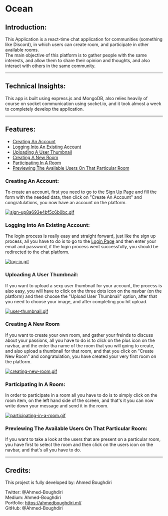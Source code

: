# Ocean 

## Introduction:
This Application is a react-time chat application for communities (something like Discord), in which users can create room, and participate in other available rooms.  
The main objective of this platform is to gather people with the same interests, and allow them to share their opinion and thoughts, and also interact with others in the same community.

---

## Technical Insights:
This app is built using express.js and MongoDB, also relies heavily of course on socket communication using socket.io, and it took almost a week to completely develop the application.

---

## Features:
- [Creating An Account](#account)
- [Logging Into An Existing Account](#login)
- [Uploading A User Thumbnail](#user-thumbnail)
- [Creating A New Room](#create-new-room)
- [Participating In A Room](#room)
- [Previewing The Available Users On That Particular Room](#room-users)

### <a id="account"></a> Creating An Account:
To create an account, first you need to go to the [Sign Up Page](https://ocean-com.herokuapp.com/signup) and fill the form with the needed data, then click on "Create An Account" and congratulations, you now have an account on the platform.


[![sign-up8a693e4bf5c6b0bc.gif](https://s9.gifyu.com/images/sign-up8a693e4bf5c6b0bc.gif)](https://gifyu.com/image/GJgx)


### <a id="login"></a> Logging Into An Existing Account:
The login process is really easy and straight forward, just like the sign up process, all you have to do is to go to the [Login Page](https://ocean-com.herokuapp.com/login) and then enter your email and password, if the login process went successfully, you should be redirected to the chat platform.

[![log-in.gif](https://s9.gifyu.com/images/log-in.gif)](https://gifyu.com/image/GJg0)

### <a id="user-thumbnail"></a> Uploading A User Thumbnail:
If you want to upload a sexy user thumbnail for your account, the process is also easy, you will have to click on the three dots icon on the navbar (on the platform) and then choose the "Upload User Thumbnail" option, after that you need to choose your image, and after completing you hit upload.

[![user-thumbnail.gif](https://s9.gifyu.com/images/user-thumbnail.gif)](https://gifyu.com/image/GedX)

### <a id="create-new-room"></a> Creating A New Room
If you want to create your own room, and gather your freinds to discuss about your passions, all you have to do is to click on the plus icon on the navbar, and the enter tha name of the room that you will going to create, and also upload a thumbnail for that room, and that you click on "Create New Room" and congratulation, you have created your very first room on the platform.

[![creating-new-room.gif](https://s9.gifyu.com/images/creating-new-room.gif)](https://gifyu.com/image/Gelt)

### <a id="room"></a> Participating In A Room:
In order to participate in a room all you have to do is to simply click on the room item, on the left hand side of the screen, and that's it you can now write down your message and send it in the room.

[![participating-in-a-room.gif](https://s9.gifyu.com/images/participating-in-a-room.gif)](https://gifyu.com/image/Gen2)

### <a id="room-users"></a> Previewing The Available Users On That Particular Room:
If you want to take a look at the users that are present on a particular room, you have first to select the room and then click on the users icon on the navbar, and that's all you have to do.


---

## Credits:
This project is fully developed by: Ahmed Boughdiri

Twitter: @Ahmed-Boughdiri  
Medium: Ahmed-Boughdiri  
Portfolio: https://ahmedboughdiri.ml/  
GitHub: @Ahmed-Boughdiri  


